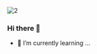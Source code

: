 ![2](https://user-images.githubusercontent.com/74264081/125564629-4d9e75fd-fbd2-49b9-bb57-e280cd6be87e.gif)


### Hi there 👋
  

- 🌱 I’m currently learning ...

